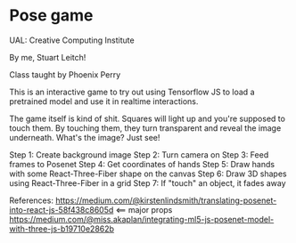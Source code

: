 # Pose game
UAL: Creative Computing Institute

By me, Stuart Leitch!

Class taught by Phoenix Perry

This is an interactive game to try out using Tensorflow JS to load a pretrained model and use it in realtime interactions.

The game itself is kind of shit. Squares will light up and you're supposed to touch them. By touching them, they turn transparent and reveal the image underneath. What's the image? Just see!

Step 1: Create background image
Step 2: Turn camera on
Step 3: Feed frames to Posenet
Step 4: Get coordinates of hands
Step 5: Draw hands with some React-Three-Fiber shape on the canvas
Step 6: Draw 3D shapes using React-Three-Fiber in a grid
Step 7: If "touch" an object, it fades away

References:
https://medium.com/@kirstenlindsmith/translating-posenet-into-react-js-58f438c8605d  <== major props
https://medium.com/@miss.akaplan/integrating-ml5-js-posenet-model-with-three-js-b19710e2862b 